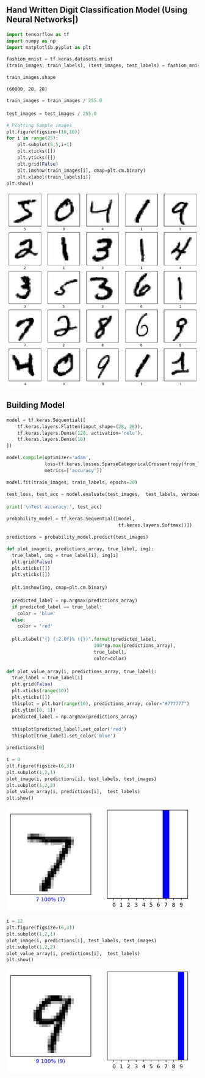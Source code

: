 ## Hand Written Digit Classification Model (Using Neural Networks|)


```python
import tensorflow as tf
import numpy as np
import matplotlib.pyplot as plt
```


```python
fashion_mnist = tf.keras.datasets.mnist
(train_images, train_labels), (test_images, test_labels) = fashion_mnist.load_data()
```


```python
train_images.shape
```




    (60000, 28, 28)




```python
train_images = train_images / 255.0

test_images = test_images / 255.0
```


```python
# Plotting Sample images
plt.figure(figsize=(10,10))
for i in range(25):
    plt.subplot(5,5,i+1)
    plt.xticks([])
    plt.yticks([])
    plt.grid(False)
    plt.imshow(train_images[i], cmap=plt.cm.binary)
    plt.xlabel(train_labels[i])
plt.show()
```


    
![png](assets/output_5_0.png)
    


## Building Model


```python
model = tf.keras.Sequential([
    tf.keras.layers.Flatten(input_shape=(28, 28)),
    tf.keras.layers.Dense(128, activation='relu'),
    tf.keras.layers.Dense(10)
])
```

```python
model.compile(optimizer='adam',
              loss=tf.keras.losses.SparseCategoricalCrossentropy(from_logits=True),
              metrics=['accuracy'])
```


```python
model.fit(train_images, train_labels, epochs=20)
```

```python
test_loss, test_acc = model.evaluate(test_images,  test_labels, verbose=2)

print('\nTest accuracy:', test_acc)
```

```python
probability_model = tf.keras.Sequential([model, 
                                         tf.keras.layers.Softmax()])
```


```python
predictions = probability_model.predict(test_images)
```

```python
def plot_image(i, predictions_array, true_label, img):
  true_label, img = true_label[i], img[i]
  plt.grid(False)
  plt.xticks([])
  plt.yticks([])

  plt.imshow(img, cmap=plt.cm.binary)

  predicted_label = np.argmax(predictions_array)
  if predicted_label == true_label:
    color = 'blue'
  else:
    color = 'red'

  plt.xlabel("{} {:2.0f}% ({})".format(predicted_label,
                                100*np.max(predictions_array),
                                true_label),
                                color=color)

def plot_value_array(i, predictions_array, true_label):
  true_label = true_label[i]
  plt.grid(False)
  plt.xticks(range(10))
  plt.yticks([])
  thisplot = plt.bar(range(10), predictions_array, color="#777777")
  plt.ylim([0, 1])
  predicted_label = np.argmax(predictions_array)

  thisplot[predicted_label].set_color('red')
  thisplot[true_label].set_color('blue')
```


```python
predictions[0]
```

```python
i = 0
plt.figure(figsize=(6,3))
plt.subplot(1,2,1)
plot_image(i, predictions[i], test_labels, test_images)
plt.subplot(1,2,2)
plot_value_array(i, predictions[i],  test_labels)
plt.show()
```


    
![png](assets/output_15_0.png)
    



```python
i = 12
plt.figure(figsize=(6,3))
plt.subplot(1,2,1)
plot_image(i, predictions[i], test_labels, test_images)
plt.subplot(1,2,2)
plot_value_array(i, predictions[i],  test_labels)
plt.show()
```


    
![png](assets/output_16_0.png)
    
